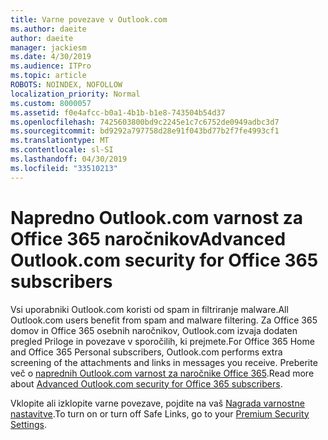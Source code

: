 ```yaml
---
title: Varne povezave v Outlook.com
ms.author: daeite
author: daeite
manager: jackiesm
ms.date: 4/30/2019
ms.audience: ITPro
ms.topic: article
ROBOTS: NOINDEX, NOFOLLOW
localization_priority: Normal
ms.custom: 8000057
ms.assetid: f0e4afcc-b0a1-4b1b-b1e8-743504b54d37
ms.openlocfilehash: 7425603800bd9c2245e1c7c6752de0949adbc3d7
ms.sourcegitcommit: bd9292a797758d28e91f043bd77b2f7fe4993cf1
ms.translationtype: MT
ms.contentlocale: sl-SI
ms.lasthandoff: 04/30/2019
ms.locfileid: "33510213"
---
```

# <a name="advanced-outlookcom-security-for-office-365-subscribers"></a><span data-ttu-id="b14a1-102">Napredno Outlook.com varnost za Office 365 naročnikov</span><span class="sxs-lookup"><span data-stu-id="b14a1-102">Advanced Outlook.com security for Office 365 subscribers</span></span>

<span data-ttu-id="b14a1-103">Vsi uporabniki Outlook.com koristi od spam in filtriranje malware.</span><span class="sxs-lookup"><span data-stu-id="b14a1-103">All Outlook.com users benefit from spam and malware filtering.</span></span> <span data-ttu-id="b14a1-104">Za Office 365 domov in Office 365 osebnih naročnikov, Outlook.com izvaja dodaten pregled Priloge in povezave v sporočilih, ki prejmete.</span><span class="sxs-lookup"><span data-stu-id="b14a1-104">For Office 365 Home and Office 365 Personal subscribers, Outlook.com performs extra screening of the attachments and links in messages you receive.</span></span> <span data-ttu-id="b14a1-105">Preberite več o [naprednih Outlook.com varnost za naročnike Office 365](https://support.office.com/article/882d2243-eab9-4545-a58a-b36fee4a46e2).</span><span class="sxs-lookup"><span data-stu-id="b14a1-105">Read more about [Advanced Outlook.com security for Office 365 subscribers](https://support.office.com/article/882d2243-eab9-4545-a58a-b36fee4a46e2).</span></span>

<span data-ttu-id="b14a1-106">Vklopite ali izklopite varne povezave, pojdite na vaš [Nagrada varnostne nastavitve](https://outlook.live.com/mail/options/premium/security).</span><span class="sxs-lookup"><span data-stu-id="b14a1-106">To turn on or turn off Safe Links, go to your [Premium Security Settings](https://outlook.live.com/mail/options/premium/security).</span></span>